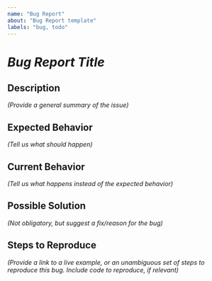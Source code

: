 ```yaml
---
name: "Bug Report"
about: "Bug Report template"
labels: "bug, todo"
---
```

# *Bug Report Title*

## Description ##
*(Provide a general summary of the issue)*

## Expected Behavior ##
*(Tell us what should happen)*

## Current Behavior ##
*(Tell us what happens instead of the expected behavior)*

## Possible Solution ##
*(Not obligatory, but suggest a fix/reason for the bug)*

## Steps to Reproduce ##
*(Provide a link to a live example, or an unambiguous set of steps to 
reproduce this bug. Include code to reproduce, if relevant)*